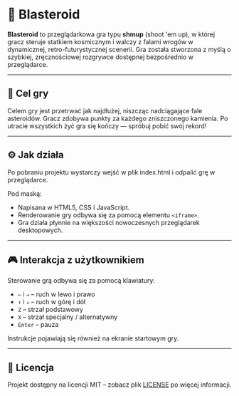 # 🚀 Blasteroid

**Blasteroid** to przeglądarkowa gra typu **shmup** (shoot 'em up), w której gracz steruje statkiem kosmicznym i walczy z falami wrogów w dynamicznej, retro-futurystycznej scenerii. Gra została stworzona z myślą o szybkiej, zręcznościowej rozgrywce dostępnej bezpośrednio w przeglądarce.

---

## 🎯 Cel gry

Celem gry jest przetrwać jak najdłużej, niszcząc nadciągające fale asteroidów. Gracz zdobywa punkty za każdego zniszczonego kamienia. Po utracie wszystkich żyć gra się kończy — spróbuj pobić swój rekord!

---

## ⚙️ Jak działa

Po pobraniu projektu wystarczy wejść w plik index.html i odpalić grę w przeglądarce.

Pod maską:

- Napisana w HTML5, CSS i JavaScript.
- Renderowanie gry odbywa się za pomocą elementu `<iframe>`.
- Gra działa płynnie na większości nowoczesnych przeglądarek desktopowych.

---

## 🎮 Interakcja z użytkownikiem

Sterowanie grą odbywa się za pomocą klawiatury:

- `←` i `→` – ruch w lewo i prawo
- `↑` i `↓` – ruch w górę i dół
- `Z` – strzał podstawowy
- `X` – strzał specjalny / alternatywny
- `Enter` – pauza

Instrukcje pojawiają się również na ekranie startowym gry.

---

## 📄 Licencja

Projekt dostępny na licencji MIT – zobacz plik [LICENSE](./LICENSE) po więcej informacji.
